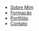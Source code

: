 <nav>
  <ul>
    <li><a href="index.html">Sobre Mim</a></li>
    <li><a href="formacao.html">Formação</a></li>
    <li><a href="portfolio.html">Portfólio</a></li>
    <li><a href="contato.html">Contato</a></li>
  </ul>
</nav>
